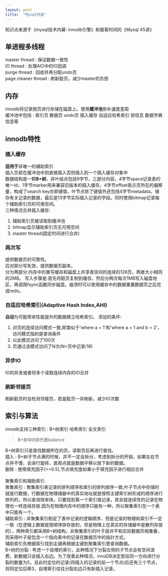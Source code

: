 ```yaml
---
layout: post
title:  "Mysql内容"
---
```

知识点来源于《mysql技术内幕:  innodb引擎》和极客时间的《Mysql 45讲》
## 单进程多线程
master thread : 保证数据一致性  
IO thread : 处理AIO中的IO回调  
purge thread : 回收并再分配undo页  
page cleaner thread : 刷新脏页，减少master的负担 
## 内存
innodb将记录按页进行存储在磁盘上。使用**缓冲池**弥补速度差距  
缓冲池中包括 : 索引页 数据页 undo页 插入缓存 自适应哈希索引 锁信息 数据字典信息等
## innodb特性
### 插入缓存
**适用于**非唯一的辅助索引  
插入页若在缓冲池中则直接插入否则插入到一个插入缓存对象中  
数据结构是一颗**B+树**，非叶结点包括9字节，三部分内容，4字节space记录表的唯一id，1字节marker用来兼容旧版本的插入缓存，4字节offset表示页所在的偏移量，构成了search key亦即键值，叶节点除了键值外还包括4字节metadata，储存有关记录的数据，最后是13字节实际插入记录的字段。同时使用bitmap记录每个辅助索引页的可用空间。  
三种情况合并插入缓存:
1. 辅助索引页被读取到缓冲池
2. bitmap显示辅助索引页无可用空间
3. master thread(固定时间进行合并)

### 两次写
提供数据页的可靠性。  
应对部分写失效，提供数据页副本。  
分为两部分:内存中的重写缓存和磁盘上共享表空间的连续的128页，两者大小相同的2MB。
写入步骤是:首先将脏页复制到缓存，然后分两次每次1MB写入磁盘地区，再调用fsync函数同步磁盘。崩溃时可以使用缓存中的数据重置数据页之后完成redo。
### 自适应哈希索引(Adaptive Hash Index,AHI)
**自动**为可能带来性能提升的数据建立哈希索引。
添加的条件:
1. 对页的连续访问模式一致,即类似于'where a = 1'和'where a = 1 and b = 2'，访问模式指的是查询条件
2. 以此模式访问了100次
3. 页通过该模式访问了N次(N=页中记录/16)

### 异步IO
IO的并发或者将多个读取连续内存的IO合并
### 刷新邻接页
刷新脏页时会检测邻接页，若是脏页一并刷新，减少IO次数  

## 索引与算法
innodb支持三种索引 : B+树索引 哈希索引 全文索引
> B+树中的B代表balance

B+树索引只是查找数据所在的页，读取页后再进行查找。  
插入 : B+树子节点满的时候，并不一定会拆分，考虑到拆分的开销，如果左右节点并不慢，会进行旋转，直观点就是数据平移以放下新的数据。   
删除 : 使用填充因子(>=0.5),节点填充度如果小于填充因子进行相应合并  
&nbsp;  
聚集索引和辅助索引.  
聚集索引 : 聚集索引表记录的排列顺序和索引的排列顺序一致,叶子节点中存储的就是行数据，行数据在物理储器中的真实地址就是按照主键索引树形成的顺序进行排列的，所以查询效率快，只要找到第一个索引值记录，其余就连续性的记录在物理也一样连续存放.因为在物理内存中的顺序只能有一种，所以聚集索引在一个表中只能有一个。  
辅助索引 : 非聚集索引制定了表中记录的逻辑顺序，但是记录的物理和索引不一定一致（在逻辑上数据是按顺序排存放的，但是物理上在真实的存储器中是散列存放的），两种索引都采用B+树结构，非聚集索引的叶子层并不和实际数据页相重叠，而采用叶子层包含一个指向表中的记录在数据页中的指针方式。  
辅助索引先根据索引找到主键再根据主键到聚集索引里查询数据。  
B+树的分裂 : 考虑一个自增的索引，此种情况下分裂左侧的子节点会有空间浪费，新数据只会插入右边。为了改善此种情况，innoDB决定若往同一方向进行分裂的数量为5，且此时定位的记录(将插入的记录的前一个节点)后还有三个节点，则将定位后移3，自增索引往往分裂右边只有新插入记录。